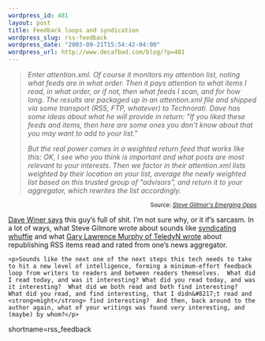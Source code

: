 ```yaml
--- 
wordpress_id: 481
layout: post
title: Feedback loops and syndication
wordpress_slug: rss-feedback
wordpress_date: "2003-09-21T15:54:42-04:00"
wordpress_url: http://www.decafbad.com/blog/?p=481
---
```

<blockquote cite="http://www.crn.com/weblogs/stevegillmor/2003/09/20/20.asp"><i>Enter attention.xml. Of course it monitors my attention list, noting what feeds are in what order. Then it pays attention to what items I read, in what order, or if not, then what feeds I scan, and for how long. The results are packaged up in an attention.xml file and shipped via some transport (RSS, FTP, whatever) to Technorati. Dave has some ideas about what he will provide in return: "If you liked these feeds and items, then here are some ones you don't know about that you may want to add to your list."

But the real power comes in a weighted return feed that works like this: OK, I see who you think is important and what posts are most relevant to your interests. Then we factor in their attention.xml lists weighted by their location on your list, average the newly weighted list based on this trusted group of "advisors", and return it to your aggregator, which rewrites the list accordingly.</i></blockquote><div class="credit" align="right"><small>Source: <cite><a href="http://www.crn.com/weblogs/stevegillmor/2003/09/20/20.asp">Steve Gillmor's Emerging Opps</a></cite></small></div>	<p><a href="http://scriptingnews.userland.com/2003/09/21#When:10:08:20AM">Dave Winer says</a> this guy&#8217;s full of shit.  I&#8217;m not sure why, or it if&#8217;s sarcasm.  In a lot of ways, what Steve Gilmore wrote about sounds like <a href="http://www.decafbad.com/blog/geek/syndicated_whuffie.html">syndicating whuffie</a> and what <a href="http://www.teledyn.com/mt/archives/001055.html">Gary Lawrence Murphy of TeledyN wrote</a> about republishing <span class="caps">RSS</span> items read and rated from one&#8217;s news aggregator.</p>

	<p>Sounds like the next one of the next steps this tech needs to take to hit a new level of intelligence, forming a minimum-effort feedback loop from writers to readers and between readers themselves.  What did I read today, and was it interesting? What did you read today, and was it interesting?  What did we both read and both find interesting?  What did you read, and find interesting, that I didn&#8217;t read and <strong>might</strong> find interesting?  And then, back around to the author again, what of your writings was found very interesting, and (maybe) by whom?</p>
<!--more-->
shortname=rss_feedback

